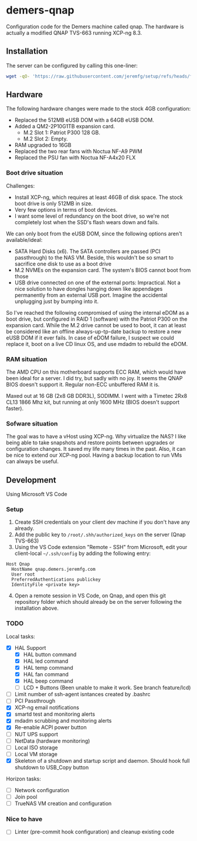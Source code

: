 # demers-qnap

Configuration code for the Demers machine called qnap. The hardware is actually a modified QNAP TVS-663 running XCP-ng 8.3.

## Installation
The server can be configured by calling this one-liner:
```bash
wget -qO- 'https://raw.githubusercontent.com/jeremfg/setup/refs/heads/feature/linux-setup/src/setup_git.sh' | bash -s -- git@github.com:homeinfra/demers-qnap.git feature/initial -- ./src/setup.sh
```

## Hardware
The following hardware changes were made to the stock 4GB configuration:

- Replaced the 512MB eUSB DOM with a 64GB eUSB DOM.
- Added a QM2-2P10G1TB expansion card.
  - M.2 Slot 1: Patriot P300 128 GB.
  - M.2 Slot 2: Empty.
- RAM upgraded to 16GB
- Replaced the two rear fans with Noctua NF-A9 PWM
- Replaced the PSU fan with Noctua NF-A4x20 FLX

### Boot drive situation
Challenges:
- Install XCP-ng, which requires at least 46GB of disk space. The stock boot drive is only 512MB in size.
- Very few options in terms of boot devices.
- I want some level of redundancy on the boot drive, so we're not completely lost when the SSD's flash wears down and fails.

We can only boot from the eUSB DOM, since the following options aren't available/ideal:
- SATA Hard Disks (x6). The SATA controllers are passed (PCI passthrough) to the NAS VM. Beside, this wouldn't be so smart to sacrifice one disk to use as a boot drive
- M.2 NVMEs on the expansion card. The system's BIOS cannot boot from those
- USB drive connected on one of the external ports: Impractical. Not a nice solution to have dongles hanging down like appendages permanently from an external USB port. Imagine the accidental unplugging just by bumping into it.

So I've reached the following compromised of using the internal eDOM as a boot drive, but configured in RAID 1 (software) with the Patriot P300 on the expansion card. While the M.2 drive cannot be used to boot, it can at least be considered like an offline always-up-tp-date backup to restore a new eUSB DOM if it ever fails. In case of eDOM failure, I suspect we could replace it, boot on a live CD linux OS, and use mdadm to rebuild the eDOM.

### RAM situation
The AMD CPU on this motherboard supports ECC RAM, which would have been ideal for a server. I did try, but sadly with no joy. It seems the QNAP BIOS doesn't support it. Regular non-ECC unbuffered RAM it is.

Maxed out at 16 GB (2x8 GB DDR3L), SODIMM.
I went with a Timetec 2Rx8 CL13 1866 Mhz kit, but running at only 1600 MHz (BIOS doesn't support faster).

### Sofware situation
The goal was to have a vHost using XCP-ng. Why virtualize the NAS? I like being able to take snapshots and restore points between upgrades or configuration changes. It saved my life many times in the past. Also, it can be nice to extend our XCP-ng pool. Having a backup location to run VMs can always be useful.

## Development ##
Using Microsoft VS Code

### Setup
1. Create SSH credentials on your client dev machine if you don't have any already.
2. Add the public key to `/root/.shh/authorized_keys` on the server (Qnap TVS-663)
3. Using the VS Code extension "Remote - SSH" from Microsoft, edit your client-local `~/.ssh/config` by adding the following entry:
```
Host Qnap
  HostName qnap.demers.jeremfg.com
  User root
  PreferredAuthentications publickey
  IdentityFile <private key>
```
4. Open a remote session in VS Code, on Qnap, and open this git repository folder which should already be on the server following the installation above.

### TODO

Local tasks:

- [x] HAL Support
  - [x] HAL button command
  - [x] HAL led command
  - [x] HAL temp command
  - [x] HAL fan command
  - [x] HAL beep command
  - [ ] LCD + Buttons (Been unable to make it work. See branch feature/lcd)
- [ ] Limit number of ssh-agent isntances created by .bashrc
- [ ] PCI Passthrough
- [x] XCP-ng email notifications
- [x] smartd test and monitoring alerts
- [x] mdadm scrubbing and monitoring alerts
- [x] Re-enable ACPI power button
- [ ] NUT UPS support
- [ ] NetData (hardware monitoring)
- [ ] Local ISO storage
- [ ] Local VM storage
- [x] Skeleton of a shutdown and startup script and daemon. Should hook full shutdown to USB_Copy button

Horizon tasks:
- [ ] Network configuration
- [ ] Join pool
- [ ] TrueNAS VM creation and configuration

### Nice to have

- [ ] Linter (pre-commit hook configuration) and cleanup existing code